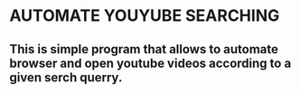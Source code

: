 # AUTOMATE YOUYUBE SEARCHING

## This is simple program that allows to automate browser and open youtube videos according to a given serch querry.